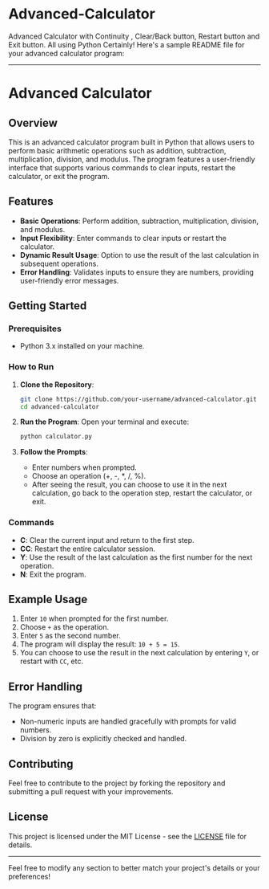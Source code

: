 # Advanced-Calculator
Advanced Calculator with Continuity , Clear/Back button, Restart button and Exit button. All using Python
Certainly! Here's a sample README file for your advanced calculator program:

---

# Advanced Calculator

## Overview

This is an advanced calculator program built in Python that allows users to perform basic arithmetic operations such as addition, subtraction, multiplication, division, and modulus. The program features a user-friendly interface that supports various commands to clear inputs, restart the calculator, or exit the program.

## Features

- **Basic Operations**: Perform addition, subtraction, multiplication, division, and modulus.
- **Input Flexibility**: Enter commands to clear inputs or restart the calculator.
- **Dynamic Result Usage**: Option to use the result of the last calculation in subsequent operations.
- **Error Handling**: Validates inputs to ensure they are numbers, providing user-friendly error messages.

## Getting Started

### Prerequisites

- Python 3.x installed on your machine.

### How to Run

1. **Clone the Repository**:
   ```bash
   git clone https://github.com/your-username/advanced-calculator.git
   cd advanced-calculator
   ```

2. **Run the Program**:
   Open your terminal and execute:
   ```bash
   python calculator.py
   ```

3. **Follow the Prompts**: 
   - Enter numbers when prompted.
   - Choose an operation (+, -, *, /, %).
   - After seeing the result, you can choose to use it in the next calculation, go back to the operation step, restart the calculator, or exit.

### Commands

- **C**: Clear the current input and return to the first step.
- **CC**: Restart the entire calculator session.
- **Y**: Use the result of the last calculation as the first number for the next operation.
- **N**: Exit the program.

## Example Usage

1. Enter `10` when prompted for the first number.
2. Choose `+` as the operation.
3. Enter `5` as the second number.
4. The program will display the result: `10 + 5 = 15`.
5. You can choose to use the result in the next calculation by entering `Y`, or restart with `CC`, etc.

## Error Handling

The program ensures that:
- Non-numeric inputs are handled gracefully with prompts for valid numbers.
- Division by zero is explicitly checked and handled.

## Contributing

Feel free to contribute to the project by forking the repository and submitting a pull request with your improvements.

## License

This project is licensed under the MIT License - see the [LICENSE](LICENSE) file for details.

---

Feel free to modify any section to better match your project's details or your preferences!

